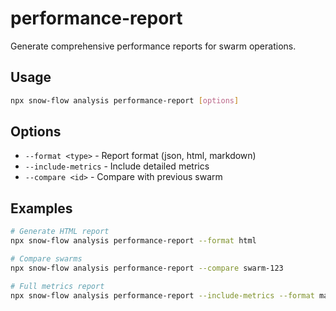# performance-report

Generate comprehensive performance reports for swarm operations.

## Usage
```bash
npx snow-flow analysis performance-report [options]
```

## Options
- `--format <type>` - Report format (json, html, markdown)
- `--include-metrics` - Include detailed metrics
- `--compare <id>` - Compare with previous swarm

## Examples
```bash
# Generate HTML report
npx snow-flow analysis performance-report --format html

# Compare swarms
npx snow-flow analysis performance-report --compare swarm-123

# Full metrics report
npx snow-flow analysis performance-report --include-metrics --format markdown
```
